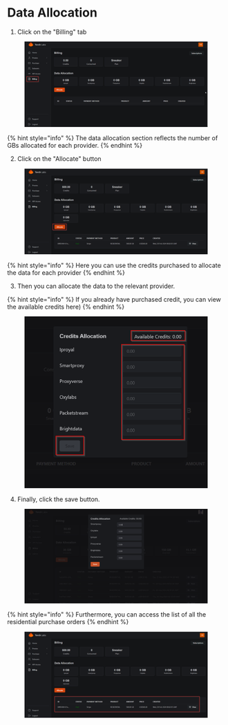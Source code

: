 # Data Allocation



1. Click on the "Billing" tab

<figure><img src="../.gitbook/assets/1 (1).png" alt=""><figcaption></figcaption></figure>

{% hint style="info" %}
The data allocation section reflects the number of GBs allocated for each provider.
{% endhint %}

2. Click on the "Allocate" button

<figure><img src="../.gitbook/assets/2024-02-28 14_11_29-Billing.png" alt=""><figcaption></figcaption></figure>

{% hint style="info" %}
Here you can use the credits purchased to allocate the data for each provider&#x20;
{% endhint %}

3. Then you can allocate the data to the relevant provider.&#x20;

{% hint style="info" %}
If you already have purchased credit, you can view the available credits here)
{% endhint %}

<figure><img src="../.gitbook/assets/2024-02-27 14_59_03-Billing.png" alt=""><figcaption></figcaption></figure>

4. Finally, click the save button.

<figure><img src="../.gitbook/assets/Screenshot 2024-01-23 at 08.36.42.png" alt=""><figcaption></figcaption></figure>

{% hint style="info" %}
Furthermore, you can access the list of all the residential purchase orders
{% endhint %}



<figure><img src="../.gitbook/assets/bxc.png" alt=""><figcaption></figcaption></figure>
